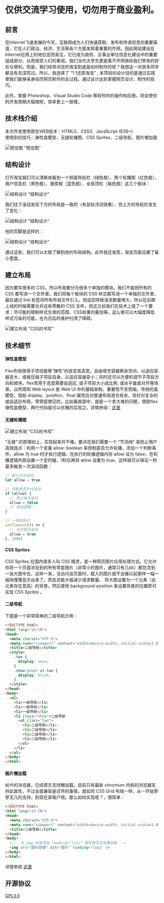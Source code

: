 # 仅供交流学习使用，切勿用于商业盈利。

## 前言

在Internet飞速发展的今天，互联网成为人们快速获取、发布和传递信息的重要渠道，它在人们政治、经济、生活等各个方面发挥着重要的作用。因此网站建设在Internet应用上的地位显而易见，它已成为政府、企事业单位信息化建设中的重要组成部分，从而倍受人们的重视。我们当代大学生更是离不开网络给我们带来的好处与便利。但是，我们经常浏览的淘宝到底是如何制作的呢？我想这一点很多同学都没有去深究过。所以，我选择了 “1:1还原淘宝” , 本项目的设计目的是通过实践使我们能够亲身经历网页制作的全过程。通过设计达到掌握网页设计、制作的技巧。

此外，掌握 Photoshop、Visual Studio Code 等软件的的操作和应用，将会使你的开发周期大幅缩短，效率更上一层楼。

## 技术栈介绍

本次开发使用原生WEB技术：HTML5、CSS3、JavaScript (ES6+)  
使用到的技巧：弹性盒模型、无缝轮播图、CSS Sprites、二级导航、图片懒加载

![预览图 "预览图"](./media/section1/0.png)

## 结构设计

打开淘宝我们可以清晰地看到一个侧面导航栏（绿色框）、两个轮播图（红色框）、用户信息栏（黑色框）、搜索框（蓝色框）、全局顶栏（紫色框）这几个板块：

![结构设计 "结构设计"](./media/section2/0.png)

我们往下滚动发现下方的布局是一致的（有鼠标浮动效果），但上方的导航栏发生了变化：

![结构设计 "结构设计"](./media/section2/1.png)

他的页脚是这样的：

![结构设计 "结构设计"](./media/section2/2.png)

通过这些，我们可以大致了解到他的布局结构。此外我还发现，淘宝页面设置了最小宽度。

## 建立布局

因为要写很多的 CSS，所以布局要分为很多个单独的模块。我们不能把所有的 CSS 都写进一个文件里。我们将每个板块的 CSS 样式都写进一个单独的文件里，最后通过 link 标签将所有布局文件引入。但这回导致请求数量增大，所以在后期上线的时候需要合并这些零散的 CSS 文件，但这又给我们在技术上提了一个要求：尽可能的限制样式生效的范围、CSS权重的叠加等。这么做可以大幅度降低样式污染的可能，也为日后的维护扫清了障碍。

![建立布局 "CSS的书写"](./media/section3/0.png)

## 技术细节

#### 弹性盒模型

Flex布局使得子项目能够“弹性”的改变其高宽，自由填充容器剩余空间，以适应容器变大，或者压缩子项目自身，以适应容器变小；同时还可以方便的调节子项目方向和顺序。flex常用于高宽需要自适应, 或子项目大小成比例, 或水平垂直对齐等场景。众所周知 Web layout 是 Web UI 中的基础架构，重要性不言而喻。传统的盒模型，借助 display、position、float 属性应对普通布局游刃有余，但针对复杂的或自适应布局，常常捉襟见肘。比如垂直居中，就是一个老大难的问题，借助flex弹性盒模型，两行代码就可以优雅的实现之。详情参阅：[这里](https://segmentfault.com/a/1190000009061028)

#### 无缝轮播图

![建立布局 "CSS的书写"](./media/section4/无缝轮播.gif)

“无缝” 的原理如上，实现起来并不难。要点在我们需要一个 “节流阀” 来防止用户高频连点：利用一个变量 allow: boolean 来控制是否允许轮播，添加一个判断条件，allow 为 true 时才执行逻辑，在执行的轮播逻辑内将 allow 设为 false，在轮播逻辑外部设置一个定时器，1秒后再将 allow 设置为 true，这样就可以保证一秒最多触发一次滚动函数：

```JavaScript
// 默认允许滚动
let allow = true

// 判断是否允许滚动
if (allow) {
  // 禁止再次滚动
  allow = false
  // 滚动逻辑...
}

// 一秒后执行
setTimeout(() => {
  // 允许再次滚动
  allow = true
}, 1000)
```

#### CSS Sprites

CSS Sprites 在国内很多人叫 CSS 精灵，是一种网页图片应用处理方式。它允许你将一个页面涉及到的所有零星图片（非常小的图片，通常只有几kb）都包含到一张大图中去，这样一来，当访问该页面时，载入的图片就不会像以前那样一幅一幅地慢慢显示出来了。而且还能大幅减少请求数量。
将大图设置为一个元素（此元素存在宽高）的背景，然后使用 background-position 来设置背景的位置即可实现 CSS Sprites 。

#### 二级导航

下面是一个非常简单的二级导航示例：

```html
<!DOCTYPE html>
<html lang="zh-CN">
<head>
  <meta charset="UTF-8">
  <meta name="viewport" content="width=device-width, initial-scale=1.0">
  <title>二级导航</title>
  <style>
    .two {
      display: none;
    }
    .show:hover ul.two {
      display: block;
    }
  </style>
</head>
<body>
  <ul>
    <li>一级导航</li>
    <li>一级导航</li>
    <li>一级导航</li>
    <li class="show">二级导航
      <ul class="two">
        <li>二级导航</li>
        <li>二级导航</li>
        <li>二级导航</li>
        <li>二级导航</li>
      </ul>
    </li>
  </ul>
</body>
</html>
```

#### 图片懒加载

如今的浏览器，已经原生支持懒加载。目前只有最新 chromium 内核的浏览器支持此属性，不过全面兼容是迟早的事情。就如同 CSS Grid 布局一样，从一开始寥寥无几的支持，到现在家喻户晓。那么如何实现呢？，很简单：

```html
<!DOCTYPE html>
<html lang="zh-CN">
<head>
  <meta charset="UTF-8">
  <meta name="viewport" content="width=device-width, initial-scale=1.0">
  <title>二级导航</title>
</head>
<body>
  <!-- 为 img 标签添加 loading="lazy" 属性就可实现懒加载 -->
  <img src="图片链接" alt="图片" loading="lazy" />
</body>
</html>
```

详情参阅 [这里](https://web.dev/browser-level-image-lazy-loading/)

## 开源协议

[GPL3.0](https://opensource.org/licenses/GPL-3.0)